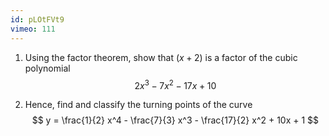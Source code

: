 ```yaml
---
id: pLOtFVt9
vimeo: 111
---
```


 1. Using the factor theorem, show that $(x+2)$ is a factor of the cubic polynomial
    $$
    2x^3 - 7x^2 - 17x + 10
    $$

 1. Hence, find and classify the turning points of the curve
    $$
    y = \frac{1}{2} x^4 - \frac{7}{3} x^3 - \frac{17}{2} x^2 + 10x + 1
    $$
